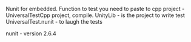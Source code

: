 Nunit for embedded.
Function to test you need to paste to cpp project - UniversalTestCpp project, compile.
UnityLib - is the project to write test
UniversalTest.nunit - to laugh the tests

nunit - version 2.6.4